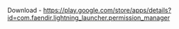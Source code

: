 Download - https://play.google.com/store/apps/details?id=com.faendir.lightning_launcher.permission_manager
